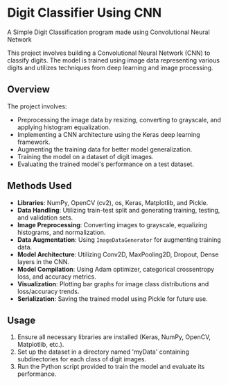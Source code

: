 # Digit Classifier Using CNN
A Simple Digit Classification program made using Convolutional Neural Network 

This project involves building a Convolutional Neural Network (CNN) to classify digits. The model is trained using image data representing various digits and utilizes techniques from deep learning and image processing.

## Overview

The project involves:

- Preprocessing the image data by resizing, converting to grayscale, and applying histogram equalization.
- Implementing a CNN architecture using the Keras deep learning framework.
- Augmenting the training data for better model generalization.
- Training the model on a dataset of digit images.
- Evaluating the trained model's performance on a test dataset.

## Methods Used

- **Libraries**: NumPy, OpenCV (cv2), os, Keras, Matplotlib, and Pickle.
- **Data Handling**: Utilizing train-test split and generating training, testing, and validation sets.
- **Image Preprocessing**: Converting images to grayscale, equalizing histograms, and normalization.
- **Data Augmentation**: Using `ImageDataGenerator` for augmenting training data.
- **Model Architecture**: Utilizing Conv2D, MaxPooling2D, Dropout, Dense layers in the CNN.
- **Model Compilation**: Using Adam optimizer, categorical crossentropy loss, and accuracy metrics.
- **Visualization**: Plotting bar graphs for image class distributions and loss/accuracy trends.
- **Serialization**: Saving the trained model using Pickle for future use.

## Usage

1. Ensure all necessary libraries are installed (Keras, NumPy, OpenCV, Matplotlib, etc.).
2. Set up the dataset in a directory named 'myData' containing subdirectories for each class of digit images.
3. Run the Python script provided to train the model and evaluate its performance.


